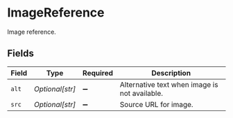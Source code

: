 # ImageReference

Image reference.


## Fields

| Field                                         | Type                                          | Required                                      | Description                                   |
| --------------------------------------------- | --------------------------------------------- | --------------------------------------------- | --------------------------------------------- |
| `alt`                                         | *Optional[str]*                               | :heavy_minus_sign:                            | Alternative text when image is not available. |
| `src`                                         | *Optional[str]*                               | :heavy_minus_sign:                            | Source URL for image.                         |
